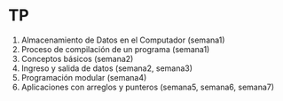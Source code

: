 # TP
1. Almacenamiento de Datos en el Computador (semana1) <br/>
2. Proceso de compilación de un programa (semana1) <br/>
3. Conceptos básicos (semana2) <br/>
4. Ingreso y salida de datos (semana2, semana3) <br/>
5. Programación modular (semana4) <br/>
6. Aplicaciones con arreglos y punteros (semana5, semana6, semana7) <br/>
